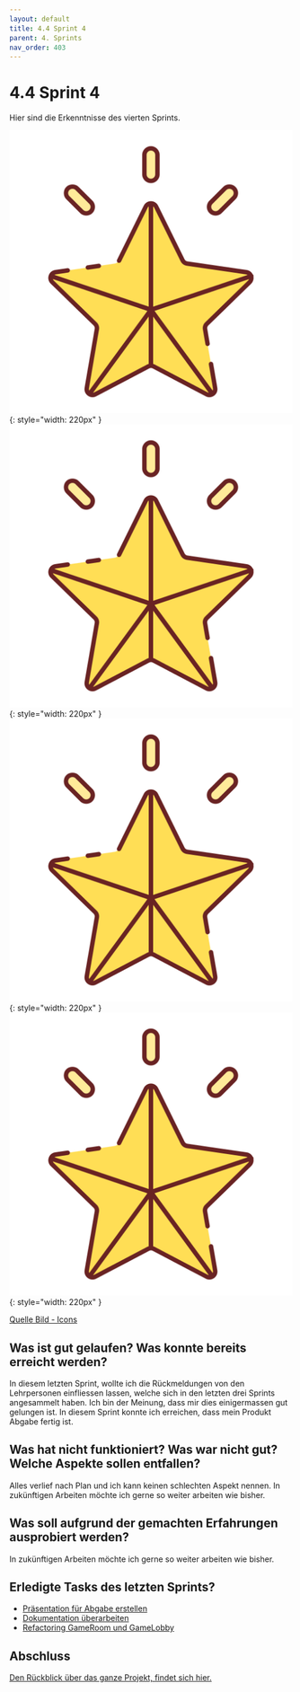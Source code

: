 ```yaml
---
layout: default
title: 4.4 Sprint 4
parent: 4. Sprints
nav_order: 403
---
```


# 4.4 Sprint 4

Hier sind die Erkenntnisse des vierten Sprints.

![Star 1](../ressources/icons/star.png){: style="width: 220px" }
![Star 2](../ressources/icons/star.png){: style="width: 220px" }
![Star 3](../ressources/icons/star.png){: style="width: 220px" }
![Star 4](../ressources/icons/star.png){: style="width: 220px" }

[Quelle Bild - Icons](../anhang/600-quellen.html#64-icons)

## Was ist gut gelaufen? Was konnte bereits erreicht werden?

In diesem letzten Sprint, wollte ich die Rückmeldungen von den Lehrpersonen einfliessen lassen, welche sich in den letzten drei Sprints angesammelt haben. Ich bin der Meinung, dass mir dies einigermassen gut gelungen ist. In diesem Sprint konnte ich erreichen, dass mein Produkt Abgabe fertig ist.

## Was hat nicht funktioniert? Was war nicht gut? Welche Aspekte sollen entfallen?

Alles verlief nach Plan und ich kann keinen schlechten Aspekt nennen. In zukünftigen Arbeiten möchte ich gerne so weiter arbeiten wie bisher.

## Was soll aufgrund der gemachten Erfahrungen ausprobiert werden?

In zukünftigen Arbeiten möchte ich gerne so weiter arbeiten wie bisher.

## Erledigte Tasks des letzten Sprints?

* [Präsentation für Abgabe erstellen](https://github.com/Euthal02/SemArb4_GameLobby/issues/3)
* [Dokumentation überarbeiten](https://github.com/Euthal02/SemArb4_GameLobby/issues/22)
* [Refactoring GameRoom und GameLobby](https://github.com/Euthal02/SemArb4_GameLobby/issues/21)

## Abschluss

[Den Rückblick über das ganze Projekt, findet sich hier.](../schlussteil/500-schlussteil.html)
